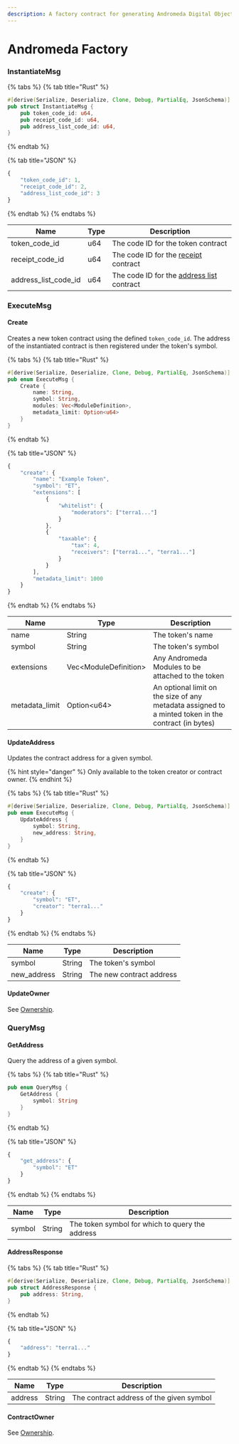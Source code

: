 ```yaml
---
description: A factory contract for generating Andromeda Digital Objects
---
```


# Andromeda Factory

### InstantiateMsg

{% tabs %}
{% tab title="Rust" %}
```rust
#[derive(Serialize, Deserialize, Clone, Debug, PartialEq, JsonSchema)]
pub struct InstantiateMsg {
    pub token_code_id: u64,
    pub receipt_code_id: u64,
    pub address_list_code_id: u64,
}
```
{% endtab %}

{% tab title="JSON" %}
```javascript
{
    "token_code_id": 1,
    "receipt_code_id": 2,
    "address_list_code_id": 3
}
```
{% endtab %}
{% endtabs %}

| Name                 | Type | Description                                                            |
| -------------------- | ---- | ---------------------------------------------------------------------- |
| token_code_id        | u64  | The code ID for the token contract                                     |
| receipt_code_id      | u64  | The code ID for the [receipt](andromeda-receipts.md) contract          |
| address_list_code_id | u64  | The code ID for the [address list](andromeda-address-list.md) contract |

### ExecuteMsg

#### Create

Creates a new token contract using the defined  `token_code_id`. The address of the instantiated contract is then registered under the token's symbol.

{% tabs %}
{% tab title="Rust" %}
```rust
#[derive(Serialize, Deserialize, Clone, Debug, PartialEq, JsonSchema)]
pub enum ExecuteMsg {
    Create {
        name: String,
        symbol: String,
        modules: Vec<ModuleDefinition>,
        metadata_limit: Option<u64>
    }
}
```
{% endtab %}

{% tab title="JSON" %}
```javascript
{
    "create": {
        "name": "Example Token",
        "symbol": "ET",
        "extensions": [
            {
                "whitelist": {
                    "moderators": ["terra1..."]
                }
            },
            {
                "taxable": {
                    "tax": 4,
                    "receivers": ["terra1...", "terra1..."]
                }
            }
        ],
        "metadata_limit": 1000
    }
}
```
{% endtab %}
{% endtabs %}

| Name           | Type                   | Description                                                                                         |
| -------------- | ---------------------- | --------------------------------------------------------------------------------------------------- |
| name           | String                 | The token's name                                                                                    |
| symbol         | String                 | The token's symbol                                                                                  |
| extensions     | Vec\<ModuleDefinition> | Any Andromeda Modules to be attached to the token                                                   |
| metadata_limit | Option\<u64>           | An optional limit on the size of any metadata assigned to a minted token in the contract (in bytes) |

#### UpdateAddress

Updates the contract address for a given symbol.

{% hint style="danger" %}
Only available to the token creator or contract owner.
{% endhint %}

{% tabs %}
{% tab title="Rust" %}
```rust
#[derive(Serialize, Deserialize, Clone, Debug, PartialEq, JsonSchema)]
pub enum ExecuteMsg {
    UpdateAddress {
        symbol: String,
        new_address: String,
    }
}
```
{% endtab %}

{% tab title="JSON" %}
```javascript
{
    "create": {
        "symbol": "ET",
        "creator": "terra1..."
    }
}
```
{% endtab %}
{% endtabs %}

| Name        | Type   | Description              |
| ----------- | ------ | ------------------------ |
| symbol      | String | The token's symbol       |
| new_address | String | The new contract address |

#### UpdateOwner

See [Ownership](ownership.md#executemsg).

### QueryMsg

#### GetAddress

Query the address of a given symbol.

{% tabs %}
{% tab title="Rust" %}
```rust
pub enum QueryMsg {
    GetAddress {
        symbol: String
    }
}
```
{% endtab %}

{% tab title="JSON" %}
```javascript
{
    "get_address": {
        "symbol": "ET"
    }
}
```
{% endtab %}
{% endtabs %}

| Name   | Type   | Description                                     |
| ------ | ------ | ----------------------------------------------- |
| symbol | String | The token symbol for which to query the address |

#### AddressResponse

{% tabs %}
{% tab title="Rust" %}
```rust
#[derive(Serialize, Deserialize, Clone, Debug, PartialEq, JsonSchema)]
pub struct AddressResponse {
    pub address: String,
}
```
{% endtab %}

{% tab title="JSON" %}
```javascript
{
    "address": "terra1..."
}
```
{% endtab %}
{% endtabs %}

| Name    | Type   | Description                              |
| ------- | ------ | ---------------------------------------- |
| address | String | The contract address of the given symbol |

#### ContractOwner

See [Ownership](ownership.md#querymsg).
